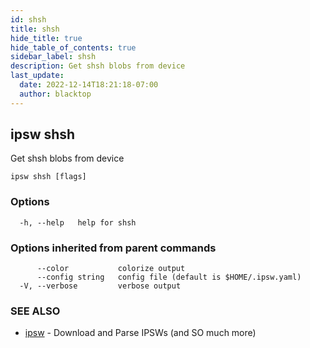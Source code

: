 ```yaml
---
id: shsh
title: shsh
hide_title: true
hide_table_of_contents: true
sidebar_label: shsh
description: Get shsh blobs from device
last_update:
  date: 2022-12-14T18:21:18-07:00
  author: blacktop
---
```

## ipsw shsh

Get shsh blobs from device

```
ipsw shsh [flags]
```

### Options

```
  -h, --help   help for shsh
```

### Options inherited from parent commands

```
      --color           colorize output
      --config string   config file (default is $HOME/.ipsw.yaml)
  -V, --verbose         verbose output
```

### SEE ALSO

* [ipsw](/docs/cli/ipsw)	 - Download and Parse IPSWs (and SO much more)


